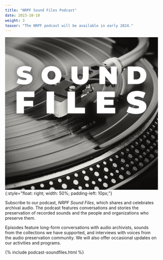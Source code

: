 ```yaml
---
title: "NRPF Sound Files Podcast"
date: 2023-10-10
weight: 3
teaser: "The NRPF podcast will be available in early 2024."
---
```


![NRPF Sound Files podcast cover image with the text Sound Files superimposed over the image of a record player](/images/podcast/sound-files-lparm-cover.png){:style="float: right; width: 50%; padding-left: 10px;"}

Subscribe to our podcast, _NRPF Sound Files_, which shares and celebrates archival audio.
The podcast features conversations and stories
the preservation of recorded sounds and the people and organizations who preserve them.

Episodes feature long-form conversations with audio archivists,
sounds from the collections we have supported, and interviews with voices from the
audio preservation community.
We will also offer occasional updates on our activities and programs.

{% include podcast-soundfiles.html %}
